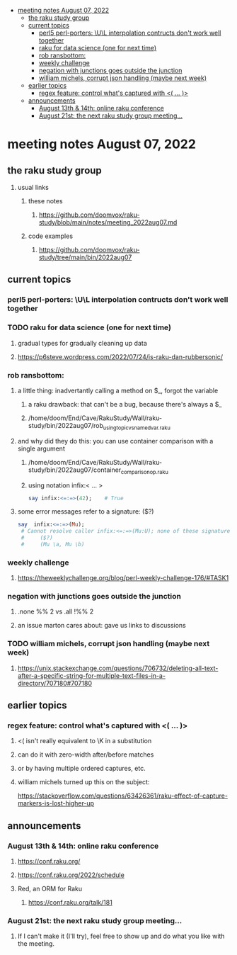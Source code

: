- [meeting notes August 07, 2022](#org62771f2)
  - [the raku study group](#orgf461564)
  - [current topics](#orgb06b609)
    - [perl5 perl-porters: \U\L interpolation contructs don't work well together](#orga919d48)
    - [raku for data science  (one for next time)](#org830c1be)
    - [rob ransbottom:](#org66518df)
    - [weekly challenge](#orgf5629b1)
    - [negation with junctions goes outside the junction](#orgad9e78f)
    - [william michels, corrupt json handling (maybe next week)](#org206afb8)
  - [earlier topics](#org05b189d)
    - [regex feature: control what's captured with <( &#x2026; )>](#orgdbcfb56)
  - [announcements](#org21b79b6)
    - [August 13th & 14th: online raku conference](#org5a2f5a1)
    - [August 21st: the next raku study group meeting&#x2026;](#orge3e4c79)


<a id="org62771f2"></a>

# meeting notes August 07, 2022


<a id="orgf461564"></a>

## the raku study group

1.  usual links

    1.  these notes
    
        1.  <https://github.com/doomvox/raku-study/blob/main/notes/meeting_2022aug07.md>
    
    2.  code examples
    
        1.  <https://github.com/doomvox/raku-study/tree/main/bin/2022aug07>


<a id="orgb06b609"></a>

## current topics


<a id="orga919d48"></a>

### perl5 perl-porters: \U\L interpolation contructs don't work well together


<a id="org830c1be"></a>

### TODO raku for data science  (one for next time)

1.  gradual types for gradually cleaning up data

2.  <https://p6steve.wordpress.com/2022/07/24/is-raku-dan-rubbersonic/>


<a id="org66518df"></a>

### rob ransbottom:

1.  a little thing: inadvertantly calling a method on $\_, forgot the variable

    1.  a raku drawback: that can't be a bug, because there's always a $\_
    
    2.  /home/doom/End/Cave/RakuStudy/Wall/raku-study/bin/2022aug07/rob<sub>using</sub><sub>topic</sub><sub>vs</sub><sub>named</sub><sub>var.raku</sub>

2.  and why did they do this: you can use container comparison with a single argument

    1.  /home/doom/End/Cave/RakuStudy/Wall/raku-study/bin/2022aug07/container<sub>comparison</sub><sub>op.raku</sub>
    
    2.  using notation infix:< &#x2026; >
    
        ```raku
        say infix:<=:=>(42);    # True
        ```

3.  some error messages refer to a signature: ($?)

    ```raku
    say  infix:<=:=>(Mu); 
     # Cannot resolve caller infix:<=:=>(Mu:U); none of these signatures match:
     #     ($?)
     #     (Mu \a, Mu \b)
    ```


<a id="orgf5629b1"></a>

### weekly challenge

1.  <https://theweeklychallenge.org/blog/perl-weekly-challenge-176/#TASK1>


<a id="orgad9e78f"></a>

### negation with junctions goes outside the junction

1.  .none %% 2 vs  .all  !%% 2

2.  an issue marton cares about: gave us links to discussions


<a id="org206afb8"></a>

### TODO william michels, corrupt json handling (maybe next week)

1.  <https://unix.stackexchange.com/questions/706732/deleting-all-text-after-a-specific-string-for-multiple-text-files-in-a-directory/707180#707180>


<a id="org05b189d"></a>

## earlier topics


<a id="orgdbcfb56"></a>

### regex feature: control what's captured with <( &#x2026; )>

1.  <( isn't really equivalent to \K in a substitution

2.  can do it with zero-width after/before matches

3.  or by having multiple ordered captures, etc.

4.  william michels turned up this on the subject:

    <https://stackoverflow.com/questions/63426361/raku-effect-of-capture-markers-is-lost-higher-up>


<a id="org21b79b6"></a>

## announcements


<a id="org5a2f5a1"></a>

### August 13th & 14th: online raku conference

1.  <https://conf.raku.org/>

2.  <https://conf.raku.org/2022/schedule>

3.  Red, an ORM for Raku

    1.  <https://conf.raku.org/talk/181>


<a id="orge3e4c79"></a>

### August 21st: the next raku study group meeting&#x2026;

1.  If I can't make it (I'll try), feel free to show up and do what you like with the meeting.

